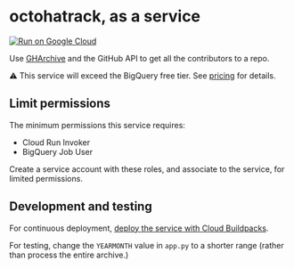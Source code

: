 # octohatrack, as a service

[![Run on Google Cloud](https://deploy.cloud.run/button.svg)](https://deploy.cloud.run)

Use [GHArchive](https://www.gharchive.org/#bigquery) and the GitHub API to get all the contributors to a repo.

⚠️ This service will exceed the BigQuery free tier. See [pricing](https://cloud.google.com/bigquery/pricing) for details. 

## Limit permissions

The minimum permissions this service requires: 

 * Cloud Run Invoker
 * BigQuery Job User

Create a service account with these roles, and associate to the service, for limited permissions.

## Development and testing

For continuous deployment, [deploy the service with Cloud Buildpacks](https://cloud.google.com/run/docs/continuous-deployment-with-cloud-build).

For testing, change the `YEARMONTH` value in `app.py` to a shorter range (rather than process the entire archive.)